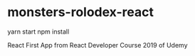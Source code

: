 # monsters-rolodex-react

yarn start
npm install

React First App from React Developer Course 2019 of Udemy
